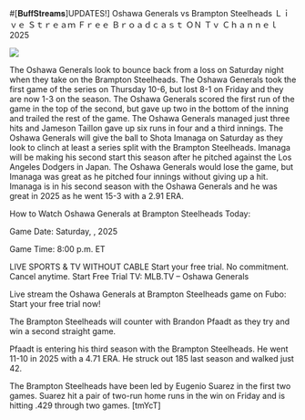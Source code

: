 #[𝐁𝐮𝐟𝐟𝐒𝐭𝐫𝐞𝐚𝐦𝐬]UPDATES!] Oshawa Generals vs Brampton Steelheads Ｌｉｖｅ Ｓｔｒｅａｍ Ｆｒｅｅ Ｂｒｏａｄｃａｓｔ ＯＮ Ｔｖ Ｃｈａｎｎｅｌ  2025  
  
  
[![](https://i.imgur.com/qSNzIqt.png)](https://movie.rssnews.media/CUJxjKDI.php)  
  
The Oshawa Generals look to bounce back from a loss on Saturday night when they take on the Brampton Steelheads. The Oshawa Generals took the first game of the series on Thursday 10-6, but lost 8-1 on Friday and they are now 1-3 on the season. The Oshawa Generals scored the first run of the game in the top of the second, but gave up two in the bottom of the inning and trailed the rest of the game. The Oshawa Generals managed just three hits and Jameson Taillon gave up six runs in four and a third innings. The Oshawa Generals will give the ball to Shota Imanaga on Saturday as they look to clinch at least a series split with the Brampton Steelheads. Imanaga will be making his second start this season after he pitched against the Los Angeles Dodgers in Japan. The Oshawa Generals would lose the game, but Imanaga was great as he pitched four innings without giving up a hit. Imanaga is in his second season with the Oshawa Generals and he was great in 2025 as he went 15-3 with a 2.91 ERA.

How to Watch Oshawa Generals at Brampton Steelheads Today:

Game Date: Saturday, , 2025

Game Time: 8:00 p.m. ET

LIVE SPORTS & TV WITHOUT CABLE
Start your free trial. No commitment. Cancel anytime.
Start Free Trial
TV: MLB.TV – Oshawa Generals

Live stream the Oshawa Generals at Brampton Steelheads game on Fubo: Start your free trial now!

The Brampton Steelheads will counter with Brandon Pfaadt as they try and win a second straight game.

Pfaadt is entering his third season with the Brampton Steelheads. He went 11-10 in 2025 with a 4.71 ERA. He struck out 185 last season and walked just 42.

The Brampton Steelheads have been led by Eugenio Suarez in the first two games. Suarez hit a pair of two-run home runs in the win on Friday and is hitting .429 through two games. [tmYcT]